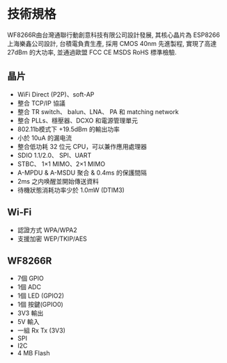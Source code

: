 # 技術規格 
WF8266R由台灣通聯行動創意科技有限公司設計發展, 其核心晶片為 ESP8266 上海樂鑫公司設計, 台積電負責生產, 採用 CMOS 40nm 先進製程, 實現了高達 27dBm 的大功率, 並通過歐盟 FCC CE MSDS RoHS 標準檢驗.

## 晶片

* WiFi Direct (P2P)、soft-AP
* 整合 TCP/IP 協議
* 整合 TR switch、 balun、LNA、 PA 和 matching network
* 整合 PLLs、穩壓器、DCXO 和電源管理單元
* 802.11b模式下 +19.5dBm 的輸出功率
* 小於 10uA 的漏电流
* 整合低功耗 32 位元 CPU，可以兼作應用處理器
* SDIO 1.1/2.0、 SPI、UART
* STBC、 1×1 MIMO、2×1 MIMO
* A-MPDU & A-MSDU 聚合 & 0.4ms 的保護間隔
* 2ms 之内唤醒並開始傳送資料
* 待機狀態消耗功率少於 1.0mW (DTIM3)

## Wi-Fi
* 認證方式 WPA/WPA2
* 支援加密 WEP/TKIP/AES


## WF8266R

* 7個 GPIO
* 1個 ADC
* 1個 LED (GPIO2)
* 1個 按鍵(GPIO0)
* 3V3 輸出
* 5V 輸入
* 一組 Rx Tx (3V3)
* SPI
* I2C
* 4 MB Flash

